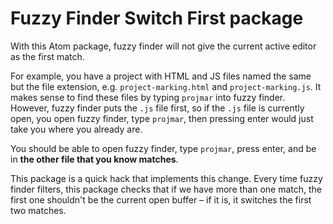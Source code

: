 # Fuzzy Finder Switch First package

With this Atom package, fuzzy finder will not give the current active editor as
the first match.

For example, you have a project with HTML and JS files named the same but the
file extension, e.g. `project-marking.html` and `project-marking.js`. It makes
sense to find these files by typing `projmar` into fuzzy finder. However, fuzzy
finder puts the `.js` file first, so if the `.js` file is currently open, you
open fuzzy finder, type `projmar`, then pressing enter would just take you where
you already are.

You should be able to open fuzzy finder, type `projmar`, press enter, and be in
**the other file that you know matches**.

This package is a quick hack that implements this change. Every time fuzzy
finder filters, this package checks that if we have more than one match, the
first one shouldn't be the current open buffer – if it is, it switches the first
two matches.
